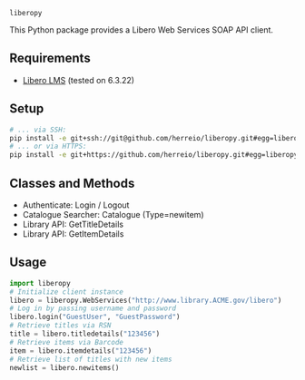 `liberopy`

This Python package provides a Libero Web Services SOAP API client.

## Requirements

- [Libero LMS](http://www.libero.com.au/) (tested on 6.3.22)

## Setup

```sh
# ... via SSH:
pip install -e git+ssh://git@github.com/herreio/liberopy.git#egg=liberopy
# ... or via HTTPS:
pip install -e git+https://github.com/herreio/liberopy.git#egg=liberopy
```

## Classes and Methods

- Authenticate: Login / Logout
- Catalogue Searcher: Catalogue (Type=newitem)
- Library API: GetTitleDetails
- Library API: GetItemDetails

## Usage

```py
import liberopy
# Initialize client instance
libero = liberopy.WebServices("http://www.library.ACME.gov/libero")
# Log in by passing username and password
libero.login("GuestUser", "GuestPassword")
# Retrieve titles via RSN
title = libero.titledetails("123456")
# Retrieve items via Barcode
item = libero.itemdetails("123456")
# Retrieve list of titles with new items
newlist = libero.newitems()
```
